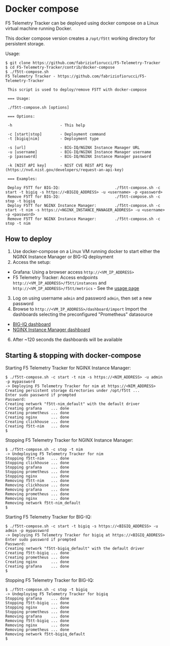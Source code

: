# Docker compose

F5 Telemetry Tracker can be deployed using docker compose on a Linux virtual machine running Docker.

This docker compose version creates a `/opt/f5tt` working directory for persistent storage.

Usage:

```
$ git clone https://github.com/fabriziofiorucci/F5-Telemetry-Tracker
$ cd F5-Telemetry-Tracker/contrib/docker-compose
$ ./f5tt-compose.sh 
F5 Telemetry Tracker - https://github.com/fabriziofiorucci/F5-Telemetry-Tracker

 This script is used to deploy/remove F5TT with docker-compose

 === Usage:

 ./f5tt-compose.sh [options]

 === Options:

 -h                     - This help

 -c [start|stop]        - Deployment command
 -t [bigiq|nim]         - Deployment type

 -s [url]               - BIG-IQ/NGINX Instance Manager URL
 -u [username]          - BIG-IQ/NGINX Instance Manager username
 -p [password]          - BIG-IQ/NGINX Instance Manager password

 -k [NIST API key]      - NIST CVE REST API Key (https://nvd.nist.gov/developers/request-an-api-key)

 === Examples:

 Deploy F5TT for BIG-IQ:                        ./f5tt-compose.sh -c start -t bigiq -s https://<BIGIQ_ADDRESS> -u <username> -p <password>
 Remove F5TT for BIG-IQ:                        ./f5tt-compose.sh -c stop -t bigiq
 Deploy F5TT for NGINX Instance Manager:        ./f5tt-compose.sh -c start -t nim -s https://<NGINX_INSTANCE_MANAGER_ADDRESS> -u <username> -p <password>
 Remove F5TT for NGINX Instance Manager:        ./f5tt-compose.sh -c stop -t nim
```

## How to deploy

1. Use docker-compose on a Linux VM running docker to start either the NGINX Instance Manager or BIG-IQ deployment
2. Access the setup:
  - Grafana: Using a browser access `http://<VM_IP_ADDRESS>`
  - F5 Telemetry Tracker: Access endpoints `http://<VM_IP_ADDRESS>/f5tt/instances` and `http://<VM_IP_ADDRESS>/f5tt/metrics` - See the [usage page](/USAGE.md)
3. Log on using username `admin` and password `admin`, then set a new password
4. Browse to `http://<VM_IP_ADDRESS>/dashboard/import` Import the dashboards selecting the preconfigured "Prometheus" datasource
  - [BIG-IQ dashboard](/contrib/grafana/F5TT-BIGIQ.json)
  - [NGINX Instance Manager dashboard](/contrib/grafana/F5TT-NginxInstanceManager.json)
6. After ~120 seconds the dashboards will be available


## Starting & stopping with docker-compose

Starting F5 Telemetry Tracker for NGINX Instance Manager:

```
$ ./f5tt-compose.sh -c start -t nim -s https://<NIM_ADDRESS> -u admin -p mypassword
-> Deploying F5 Telemetry Tracker for nim at https://<NIM_ADDRESS>
Creating persistent storage directories under /opt/f5tt ...
Enter sudo password if prompted
Password: 
Creating network "f5tt-nim_default" with the default driver
Creating grafana    ... done
Creating prometheus ... done
Creating nginx      ... done
Creating clickhouse ... done
Creating f5tt-nim   ... done
$
```

Stopping F5 Telemetry Tracker for NGINX Instance Manager:

```
$ ./f5tt-compose.sh -c stop -t nim
-> Undeploying F5 Telemetry Tracker for nim
Stopping f5tt-nim   ... done
Stopping clickhouse ... done
Stopping grafana    ... done
Stopping prometheus ... done
Stopping nginx      ... done
Removing f5tt-nim   ... done
Removing clickhouse ... done
Removing grafana    ... done
Removing prometheus ... done
Removing nginx      ... done
Removing network f5tt-nim_default
$
```

Starting F5 Telemetry Tracker for BIG-IQ:

```
$ ./f5tt-compose.sh -c start -t bigiq -s https://<BIGIQ_ADDRESS> -u admin -p mypassword
-> Deploying F5 Telemetry Tracker for bigiq at https://<BIGIQ_ADDRESS>
Enter sudo password if prompted
Password: 
Creating network "f5tt-bigiq_default" with the default driver
Creating f5tt-bigiq ... done
Creating prometheus ... done
Creating nginx      ... done
Creating grafana    ... done
$
```

Stopping F5 Telemetry Tracker for BIG-IQ:

```
$ ./f5tt-compose.sh -c stop -t bigiq
-> Undeploying F5 Telemetry Tracker for bigiq
Stopping grafana    ... done
Stopping f5tt-bigiq ... done
Stopping nginx      ... done
Stopping prometheus ... done
Removing grafana    ... done
Removing f5tt-bigiq ... done
Removing nginx      ... done
Removing prometheus ... done
Removing network f5tt-bigiq_default
$
```
